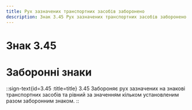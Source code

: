 ```yaml
---
title: Рух зазначених транспортних засобів заборонено
description: Знак 3.45 Рух зазначених транспортних засобів заборонено
---
```

# Знак 3.45
# Заборонні знаки
::sign-text{id=3.45 :title=title}
3.45 Забороняє рух зазначених на знакові транспортних засобів та рівний за значенням кільком установленим разом заборонним знаком.
::